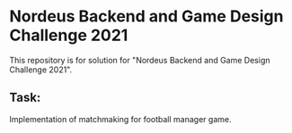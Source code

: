 # Nordeus Backend  and Game Design Challenge 2021
This repository is for solution for "Nordeus Backend and Game Design Challenge 2021".

## Task:
Implementation of matchmaking for football manager game.
